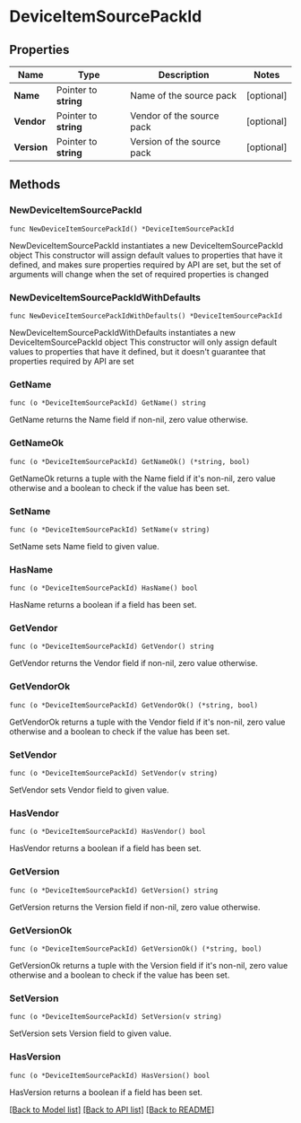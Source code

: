 # DeviceItemSourcePackId

## Properties

Name | Type | Description | Notes
------------ | ------------- | ------------- | -------------
**Name** | Pointer to **string** | Name of the source pack | [optional] 
**Vendor** | Pointer to **string** | Vendor of the source pack | [optional] 
**Version** | Pointer to **string** | Version of the source pack | [optional] 

## Methods

### NewDeviceItemSourcePackId

`func NewDeviceItemSourcePackId() *DeviceItemSourcePackId`

NewDeviceItemSourcePackId instantiates a new DeviceItemSourcePackId object
This constructor will assign default values to properties that have it defined,
and makes sure properties required by API are set, but the set of arguments
will change when the set of required properties is changed

### NewDeviceItemSourcePackIdWithDefaults

`func NewDeviceItemSourcePackIdWithDefaults() *DeviceItemSourcePackId`

NewDeviceItemSourcePackIdWithDefaults instantiates a new DeviceItemSourcePackId object
This constructor will only assign default values to properties that have it defined,
but it doesn't guarantee that properties required by API are set

### GetName

`func (o *DeviceItemSourcePackId) GetName() string`

GetName returns the Name field if non-nil, zero value otherwise.

### GetNameOk

`func (o *DeviceItemSourcePackId) GetNameOk() (*string, bool)`

GetNameOk returns a tuple with the Name field if it's non-nil, zero value otherwise
and a boolean to check if the value has been set.

### SetName

`func (o *DeviceItemSourcePackId) SetName(v string)`

SetName sets Name field to given value.

### HasName

`func (o *DeviceItemSourcePackId) HasName() bool`

HasName returns a boolean if a field has been set.

### GetVendor

`func (o *DeviceItemSourcePackId) GetVendor() string`

GetVendor returns the Vendor field if non-nil, zero value otherwise.

### GetVendorOk

`func (o *DeviceItemSourcePackId) GetVendorOk() (*string, bool)`

GetVendorOk returns a tuple with the Vendor field if it's non-nil, zero value otherwise
and a boolean to check if the value has been set.

### SetVendor

`func (o *DeviceItemSourcePackId) SetVendor(v string)`

SetVendor sets Vendor field to given value.

### HasVendor

`func (o *DeviceItemSourcePackId) HasVendor() bool`

HasVendor returns a boolean if a field has been set.

### GetVersion

`func (o *DeviceItemSourcePackId) GetVersion() string`

GetVersion returns the Version field if non-nil, zero value otherwise.

### GetVersionOk

`func (o *DeviceItemSourcePackId) GetVersionOk() (*string, bool)`

GetVersionOk returns a tuple with the Version field if it's non-nil, zero value otherwise
and a boolean to check if the value has been set.

### SetVersion

`func (o *DeviceItemSourcePackId) SetVersion(v string)`

SetVersion sets Version field to given value.

### HasVersion

`func (o *DeviceItemSourcePackId) HasVersion() bool`

HasVersion returns a boolean if a field has been set.


[[Back to Model list]](../README.md#documentation-for-models) [[Back to API list]](../README.md#documentation-for-api-endpoints) [[Back to README]](../README.md)


